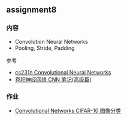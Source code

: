 ## assignment8

### 内容

- Convolution Neural Networks
- Pooling, Stride, Padding

参考

- [cs231n Convolutional Neural Networks](http://cs231n.github.io/convolutional-networks/)
- [卷积神经网络 CNN 笔记(高级篇)](http://www.shuang0420.com/2017/04/25/%E5%8D%B7%E7%A7%AF%E7%A5%9E%E7%BB%8F%E7%BD%91%E7%BB%9C%20CNN%20%E7%AC%94%E8%AE%B0(%E9%AB%98%E7%BA%A7%E7%AF%87)/)

### 作业

- [Convolutional Networks CIFAR-10 图像分类](../assignment7/classwork)

